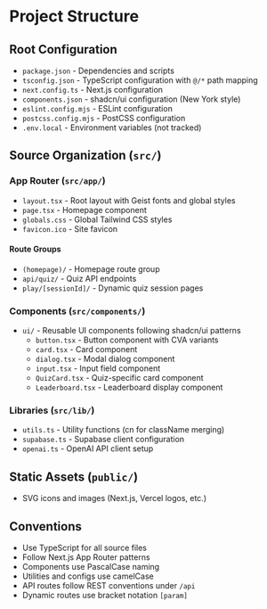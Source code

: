 # Project Structure

## Root Configuration
- `package.json` - Dependencies and scripts
- `tsconfig.json` - TypeScript configuration with `@/*` path mapping
- `next.config.ts` - Next.js configuration
- `components.json` - shadcn/ui configuration (New York style)
- `eslint.config.mjs` - ESLint configuration
- `postcss.config.mjs` - PostCSS configuration
- `.env.local` - Environment variables (not tracked)

## Source Organization (`src/`)

### App Router (`src/app/`)
- `layout.tsx` - Root layout with Geist fonts and global styles
- `page.tsx` - Homepage component
- `globals.css` - Global Tailwind CSS styles
- `favicon.ico` - Site favicon

#### Route Groups
- `(homepage)/` - Homepage route group
- `api/quiz/` - Quiz API endpoints
- `play/[sessionId]/` - Dynamic quiz session pages

### Components (`src/components/`)
- `ui/` - Reusable UI components following shadcn/ui patterns
  - `button.tsx` - Button component with CVA variants
  - `card.tsx` - Card component
  - `dialog.tsx` - Modal dialog component
  - `input.tsx` - Input field component
  - `QuizCard.tsx` - Quiz-specific card component
  - `Leaderboard.tsx` - Leaderboard display component

### Libraries (`src/lib/`)
- `utils.ts` - Utility functions (cn for className merging)
- `supabase.ts` - Supabase client configuration
- `openai.ts` - OpenAI API client setup

## Static Assets (`public/`)
- SVG icons and images (Next.js, Vercel logos, etc.)

## Conventions
- Use TypeScript for all source files
- Follow Next.js App Router patterns
- Components use PascalCase naming
- Utilities and configs use camelCase
- API routes follow REST conventions under `/api`
- Dynamic routes use bracket notation `[param]`